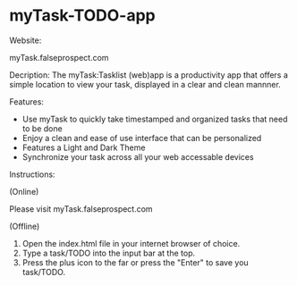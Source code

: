 # myTask-TODO-app
Website:

myTask.falseprospect.com

Decription:
The myTask:Tasklist (web)app is a productivity app that offers a simple location to view your task, displayed in a clear and clean mannner.

Features:
- Use myTask to quickly take timestamped and organized tasks that need to be done
- Enjoy a clean and ease of use interface that can be personalized
- Features a Light and Dark Theme
- Synchronize your task across all your web accessable devices

Instructions:

(Online)

Please visit myTask.falseprospect.com

(Offline)
01. Open the index.html file in your internet browser of choice.
02. Type a task/TODO into the input bar at the top.
03. Press the plus icon to the far or press the "Enter" to save you task/TODO.
